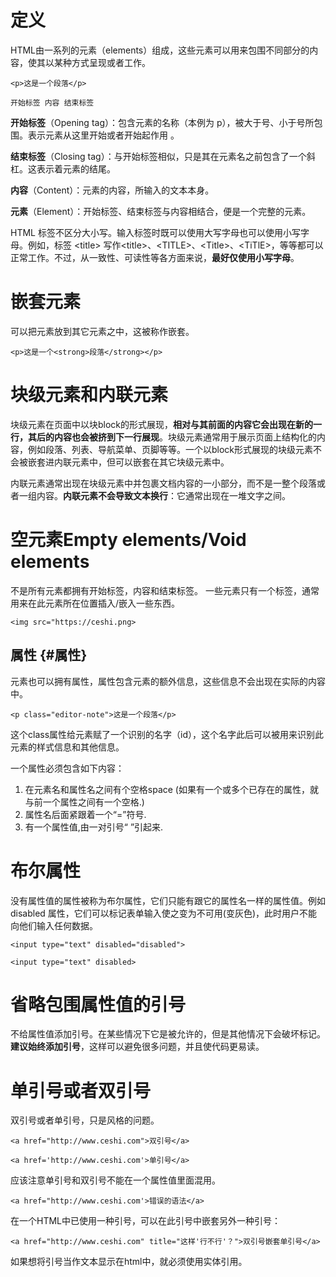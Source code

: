 # 定义

HTML由一系列的元素（elements）组成，这些元素可以用来包围不同部分的内容，使其以某种方式呈现或者工作。

`<p>这是一个段落</p>`

`开始标签 内容 结束标签`

**开始标签**（Opening tag）：包含元素的名称（本例为 p），被大于号、小于号所包围。表示元素从这里开始或者开始起作用 。

**结束标签**（Closing tag）：与开始标签相似，只是其在元素名之前包含了一个斜杠。这表示着元素的结尾。

**内容**（Content）：元素的内容，所输入的文本本身。

**元素**（Element）：开始标签、结束标签与内容相结合，便是一个完整的元素。

HTML 标签不区分大小写。输入标签时既可以使用大写字母也可以使用小写字母。例如，标签 &lt;title&gt; 写作&lt;title&gt;、&lt;TITLE&gt;、&lt;Title&gt;、&lt;TiTlE&gt;，等等都可以正常工作。不过，从一致性、可读性等各方面来说，**最好仅使用小写字母**。

# 嵌套元素

可以把元素放到其它元素之中，这被称作嵌套。

`<p>这是一个<strong>段落</strong></p>`

# 块级元素和内联元素

块级元素在页面中以块block的形式展现，**相对与其前面的内容它会出现在新的一行，其后的内容也会被挤到下一行展现**。块级元素通常用于展示页面上结构化的内容，例如段落、列表、导航菜单、页脚等等。一个以block形式展现的块级元素不会被嵌套进内联元素中，但可以嵌套在其它块级元素中。

内联元素通常出现在块级元素中并包裹文档内容的一小部分，而不是一整个段落或者一组内容。**内联元素不会导致文本换行**：它通常出现在一堆文字之间。

# 空元素Empty elements/Void elements

不是所有元素都拥有开始标签，内容和结束标签。 一些元素只有一个标签，通常用来在此元素所在位置插入/嵌入一些东西。

`<img src="https://ceshi.png>`

## 属性 {#属性}

元素也可以拥有属性，属性包含元素的额外信息，这些信息不会出现在实际的内容中。

`<p class="editor-note">这是一个段落</p>`

这个class属性给元素赋了一个识别的名字（id），这个名字此后可以被用来识别此元素的样式信息和其他信息。

一个属性必须包含如下内容：

1. 在元素名和属性名之间有个空格space \(如果有一个或多个已存在的属性，就与前一个属性之间有一个空格.\)
2. 属性名后面紧跟着一个“=”符号.
3. 有一个属性值,由一对引号“ ”引起来.

# 布尔属性

没有属性值的属性被称为布尔属性，它们只能有跟它的属性名一样的属性值。例如disabled 属性，它们可以标记表单输入使之变为不可用\(变灰色\)，此时用户不能向他们输入任何数据。

`<input type="text" disabled="disabled">`

`<input type="text" disabled>`

# 省略包围属性值的引号

不给属性值添加引号。在某些情况下它是被允许的，但是其他情况下会破坏标记。**建议始终添加引号**，这样可以避免很多问题，并且使代码更易读。

# 单引号或者双引号

双引号或者单引号，只是风格的问题。

`<a href="http://www.ceshi.com">双引号</a>`

`<a href='http://www.ceshi.com'>单引号</a>`

应该注意单引号和双引号不能在一个属性值里面混用。

`<a href="http://www.ceshi.com'>错误的语法</a>`

在一个HTML中已使用一种引号，可以在此引号中嵌套另外一种引号：

`<a href="http://www.ceshi.com" title="这样'行不行'？">双引号嵌套单引号</a>`

如果想将引号当作文本显示在html中，就必须使用实体引用。


